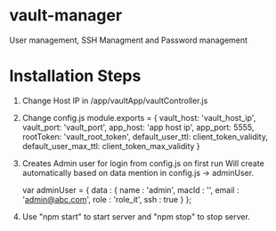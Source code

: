 # vault-manager
User management, SSH Managment and Password management

# Installation Steps

1. Change Host IP in /app/vaultApp/vaultController.js
2. Change config.js
    module.exports = {
        vault_host: 'vault_host_ip',
        vault_port: 'vault_port',
        app_host: 'app host ip',
        app_port: 5555,
        rootToken: 'vault_root_token',
        default_user_ttl: client_token_validity,
        default_user_max_ttl: client_token_max_validity
    }
3. Creates Admin user for login from config.js on first run
    Will create automatically based on data mention in config.js -> adminUser.
    
    var adminUser = {
                      data : {
                                name : 'admin',
                                macId : '',
                                email : 'admin@abc.com',
                                role : 'role_it',
                                ssh : true
                              }
                    };

4. Use "npm start" to start server and "npm stop" to stop server.
